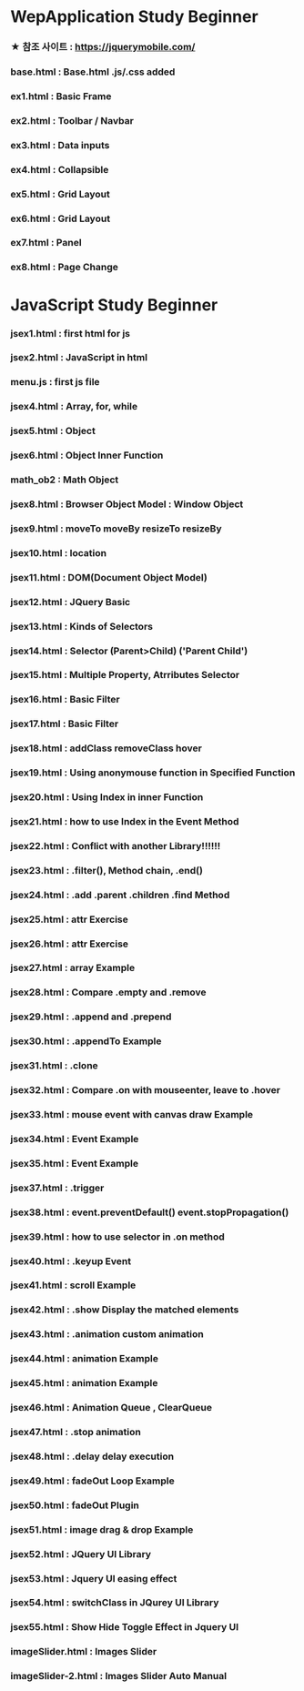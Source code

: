 # WepApplication Study Beginner

### ★ 참조 사이트 : https://jquerymobile.com/

### base.html : Base.html .js/.css added
### ex1.html : Basic Frame
### ex2.html : Toolbar / Navbar
### ex3.html : Data inputs
### ex4.html : Collapsible
### ex5.html : Grid Layout
### ex6.html : Grid Layout
### ex7.html : Panel
### ex8.html : Page Change

# JavaScript Study Beginner

### jsex1.html : first html for js
### jsex2.html : JavaScript in html
### menu.js : first js file
### jsex4.html : Array, for, while
### jsex5.html : Object
### jsex6.html : Object Inner Function
### math_ob2 : Math Object
### jsex8.html : Browser Object Model : Window Object
### jsex9.html : moveTo moveBy resizeTo resizeBy
### jsex10.html : location
### jsex11.html : DOM(Document Object Model)
### jsex12.html : JQuery Basic
### jsex13.html : Kinds of Selectors
### jsex14.html : Selector (Parent>Child) ('Parent Child')
### jsex15.html : Multiple Property, Atrributes Selector
### jsex16.html : Basic Filter
### jsex17.html : Basic Filter
### jsex18.html : addClass removeClass hover
### jsex19.html : Using anonymouse function in Specified Function
### jsex20.html : Using Index in inner Function
### jsex21.html : how to use Index in the Event Method
### jsex22.html : Conflict with another Library!!!!!!
### jsex23.html : .filter(), Method chain, .end()
### jsex24.html : .add .parent .children .find Method
### jsex25.html : attr Exercise
### jsex26.html : attr Exercise
### jsex27.html : array Example
### jsex28.html : Compare .empty and .remove
### jsex29.html : .append and .prepend
### jsex30.html : .appendTo Example
### jsex31.html : .clone
### jsex32.html : Compare .on with mouseenter, leave to .hover
### jsex33.html : mouse event with canvas draw Example
### jsex34.html : Event Example
### jsex35.html : Event Example
### jsex37.html : .trigger
### jsex38.html : event.preventDefault() event.stopPropagation()
### jsex39.html : how to use selector in .on method
### jsex40.html : .keyup Event
### jsex41.html : scroll Example
### jsex42.html : .show Display the matched elements
### jsex43.html : .animation custom animation
### jsex44.html : animation Example
### jsex45.html : animation Example
### jsex46.html : Animation Queue , ClearQueue
### jsex47.html : .stop animation
### jsex48.html : .delay delay execution
### jsex49.html : fadeOut Loop Example
### jsex50.html : fadeOut Plugin
### jsex51.html : image drag & drop Example
### jsex52.html : JQuery UI Library
### jsex53.html : Jquery UI easing effect
### jsex54.html : switchClass in JQurey UI Library
### jsex55.html : Show Hide Toggle Effect in Jquery UI
### imageSlider.html : Images Slider
### imageSlider-2.html : Images Slider Auto Manual


